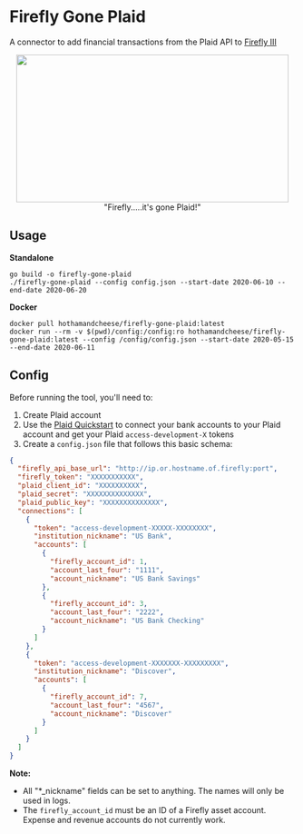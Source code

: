 # Firefly Gone Plaid

A connector to add financial transactions from the Plaid API to [Firefly III](https://github.com/firefly-iii/firefly-iii)

<p align="center">
<img width="480" height="260" src="https://user-images.githubusercontent.com/3712226/84401910-7355cb00-abc9-11ea-92f4-3be6fa398f7a.png"><br />"Firefly.....it's gone Plaid!"
</p>

## Usage

**Standalone**

```
go build -o firefly-gone-plaid
./firefly-gone-plaid --config config.json --start-date 2020-06-10 --end-date 2020-06-20
```

**Docker**

```
docker pull hothamandcheese/firefly-gone-plaid:latest
docker run --rm -v $(pwd)/config:/config:ro hothamandcheese/firefly-gone-plaid:latest --config /config/config.json --start-date 2020-05-15 --end-date 2020-06-11
```

## Config

Before running the tool, you'll need to:

1. Create Plaid account
2. Use the [Plaid Quickstart](https://github.com/plaid/quickstart) to connect your bank accounts to your Plaid account and get your Plaid `access-development-X` tokens
3. Create a `config.json` file that follows this basic schema:

```json
{
  "firefly_api_base_url": "http://ip.or.hostname.of.firefly:port",
  "firefly_token": "XXXXXXXXXXX",
  "plaid_client_id": "XXXXXXXXXX",
  "plaid_secret": "XXXXXXXXXXXXXX",
  "plaid_public_key": "XXXXXXXXXXXXXX",
  "connections": [
    {
      "token": "access-development-XXXXX-XXXXXXXX",
      "institution_nickname": "US Bank",
      "accounts": [
        {
          "firefly_account_id": 1,
          "account_last_four": "1111",
          "account_nickname": "US Bank Savings"
        },
        {
          "firefly_account_id": 3,
          "account_last_four": "2222",
          "account_nickname": "US Bank Checking"
        }
      ]
    },
    {
      "token": "access-development-XXXXXXX-XXXXXXXXX",
      "institution_nickname": "Discover",
      "accounts": [
        {
          "firefly_account_id": 7,
          "account_last_four": "4567",
          "account_nickname": "Discover"
        }
      ]
    }
  ]
}
```

**Note:**
* All "*_nickname" fields can be set to anything. The names will only be used in logs.
* The `firefly_account_id` must be an ID of a Firefly asset account. Expense and revenue accounts do not currently work.
